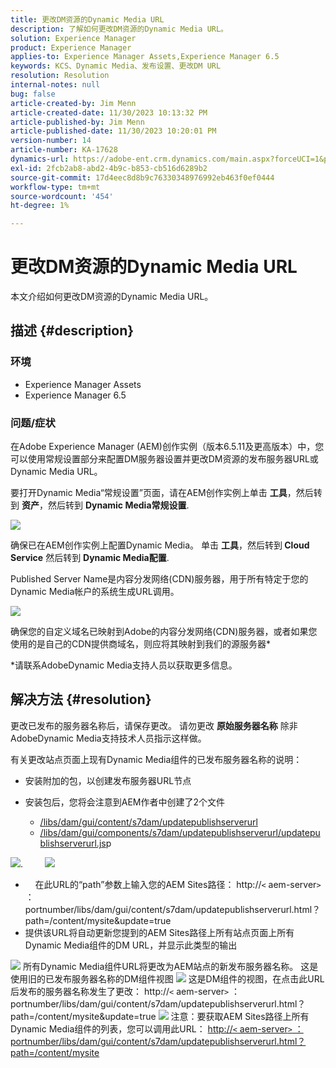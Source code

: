 ```yaml
---
title: 更改DM资源的Dynamic Media URL
description: 了解如何更改DM资源的Dynamic Media URL。
solution: Experience Manager
product: Experience Manager
applies-to: Experience Manager Assets,Experience Manager 6.5
keywords: KCS、Dynamic Media、发布设置、更改DM URL
resolution: Resolution
internal-notes: null
bug: false
article-created-by: Jim Menn
article-created-date: 11/30/2023 10:13:32 PM
article-published-by: Jim Menn
article-published-date: 11/30/2023 10:20:01 PM
version-number: 14
article-number: KA-17628
dynamics-url: https://adobe-ent.crm.dynamics.com/main.aspx?forceUCI=1&pagetype=entityrecord&etn=knowledgearticle&id=0ec551ae-cd8f-ee11-8179-6045bd006268
exl-id: 2fcb2ab8-abd2-4b9c-b853-cb516d6289b2
source-git-commit: 17d4eec8d8b9c76330348976992eb463f0ef0444
workflow-type: tm+mt
source-wordcount: '454'
ht-degree: 1%

---
```


# 更改DM资源的Dynamic Media URL


本文介绍如何更改DM资源的Dynamic Media URL。

## 描述 {#description}


### 环境

- Experience Manager Assets
- Experience Manager 6.5



### 问题/症状


在Adobe Experience Manager (AEM)创作实例（版本6.5.11及更高版本）中，您可以使用常规设置部分来配置DM服务器设置并更改DM资源的发布服务器URL或Dynamic Media URL。

要打开Dynamic Media“常规设置”页面，请在AEM创作实例上单击 <b>工具</b>，然后转到 <b>资产</b>，然后转到 <b>Dynamic Media常规设置</b>.

![](assets/___12c551ae-cd8f-ee11-8179-6045bd006268___.png)

确保已在AEM创作实例上配置Dynamic Media。 单击 <b>工具</b>，然后转到<b> Cloud Service</b> 然后转到 <b>Dynamic Media配置</b>.

Published Server Name是内容分发网络(CDN)服务器，用于所有特定于您的Dynamic Media帐户的系统生成URL调用。

![](assets/___16c551ae-cd8f-ee11-8179-6045bd006268___.png)

确保您的自定义域名已映射到Adobe的内容分发网络(CDN)服务器，或者如果您使用的是自己的CDN提供商域名，则应将其映射到我们的源服务器\*

\*请联系AdobeDynamic Media支持人员以获取更多信息。


## 解决方法 {#resolution}


更改已发布的服务器名称后，请保存更改。 请勿更改 <b>原始服务器名称</b> 除非AdobeDynamic Media支持技术人员指示这样做。

有关更改站点页面上现有Dynamic Media组件的已发布服务器名称的说明：

- 安装附加的包，以创建发布服务器URL节点
- 安装包后，您将会注意到AEM作者中创建了2个文件

   - [/libs/dam/gui/content/s7dam/updatepublishserverurl](http://vgaur-wx-1:4502/crx/de/index.jsp#/crx.default/jcr%3aroot/libs/dam/gui/content/s7dam/updatepublishserverurl "在CRXDE Lite中查看路径")
   - [/libs/dam/gui/components/s7dam/updatepublishserverurl/updatepublishserverurl.js](http://vgaur-wx-1:4502/crx/de/index.jsp#/crx.default/jcr%3aroot/libs/dam/gui/components/s7dam/updatepublishserverurl/updatepublishserverurl.jsp "在CRXDE Lite中查看路径")p


![](assets/d326656d-3f49-ec11-8c62-000d3a5cbc3f.png).         ![](assets/20fc6673-3f49-ec11-8c62-000d3a5cbc3f.png)

- &#x200B; &#x200B; &#x200B;&#x200B;&#x200B; &#x200B; &#x200B;在此URL的“path”参数上输入您的AEM Sites路径： http://`<` aem-server`>` ：portnumber/libs/dam/gui/content/s7dam/updatepublishserverurl.html？path=/content/mysite&amp;update=&#x200B;true&#x200B; &#x200B; &#x200B;&#x200B; &#x200B; &#x200B;
- 提供该URL将自动更新您提到的AEM Sites路径上所有站点页面上所有Dynamic Media组件的DM URL，并显示此类型的输出


![](assets/12ef597f-3f49-ec11-8c62-000d3a5cbc3f.png)
所有Dynamic Media组件URL将更改为AEM站点的新发布服务器名称。
这是使用旧的已发布服务器名称的DM组件视图
![](assets/59f64ca5-4049-ec11-8c62-000d3a5cbc3f.png)
这是DM组件的视图，在点击此URL后发布的服务器名称发生了更改： http://`<` aem-server`>` ：portnumber/libs/dam/gui/content/s7dam/updatepublishserverurl.html？path=/content/mysite&amp;update=true
![](assets/7a7449b1-4049-ec11-8c62-000d3a5cbc3f.png)
注意：要获取AEM Sites路径上所有Dynamic Media组件的列表，您可以调用此URL： <u style="text-decoration:underline">http://`<` aem-server`>` ：portnumber/libs/dam/gui/content/s7dam/updatepublishserverurl.html？path=/content/mysite</u>

&#x200B; &#x200B; &#x200B;&#x200B;&#x200B; &#x200B; &#x200B;
